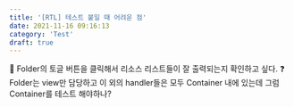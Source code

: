 ```yaml
---
title: '[RTL] 테스트 붙일 때 어려운 점'
date: 2021-11-16 09:16:13
category: 'Test'
draft: true
---
```


🤔 Folder의 토글 버튼을 클릭해서 리소스 리스트들이 잘 출력되는지 확인하고 싶다.
❓ Folder는 view만 담당하고 이 외의 handler들은 모두 Container 내에 있는데 그럼 Container를 테스트 해야하나?

